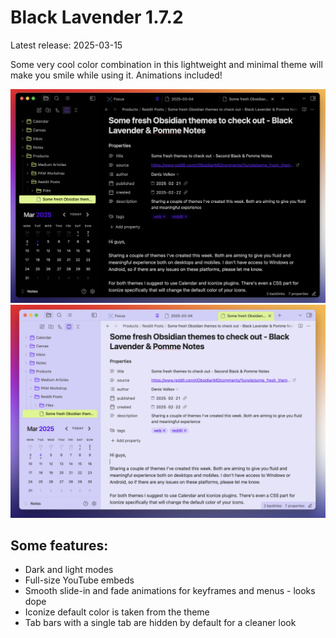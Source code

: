 # Black Lavender 1.7.2
Latest release: 2025-03-15

Some very cool color combination in this lightweight and minimal theme will make you smile while using it.
Animations included!

![](https://github.com/MrParalloid/black-lavender/blob/main/2025-03-04%20Black%20Lavender%20Dark.png)
![](https://github.com/MrParalloid/black-lavender/blob/main/2025-03-04%20Black%20Lavender%20Light.png)

## Some features:
- Dark and light modes
- Full-size YouTube embeds
- Smooth slide-in and fade animations for keyframes and menus - looks dope
- Iconize default color is taken from the theme
- Tab bars with a single tab are hidden by default for a cleaner look
